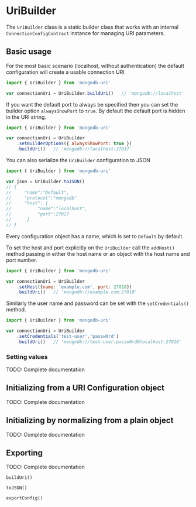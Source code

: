 # UriBuilder

The `UriBuilder` class is a static builder class that works with an internal `ConnectionConfigContract` instance for managing URI parameters.


## Basic usage

For the most basic scenario (localhost, without authentication) the default configuration will create a usable connection URI

```js
import { UriBuilder } from 'mongodb-uri'

var connectionUri = UriBuilder.buildUri()   // 'mongodb://localhost'
```

If you want the default port to always be specified then you can set the builder option `alwaysShowPort` to `true`. By default the default port is hidden in the URI string.

```js
import { UriBuilder } from 'mongodb-uri'

var connectionUri = UriBuilder
    .setBuilderOptions({ alwaysShowPort: true })
    .buildUri()   // 'mongodb://localhost:27017'
```

You can also serialize the `UriBuilder` configuration to JSON

```js
import { UriBuilder } from 'mongodb-uri'

var json = UriBuilder.toJSON()   
// {
//     "name":"Default",
//     "protocol":"mongodb"
//     "host": {
//          "name":"localhost",
//          "port":27017
//      }
// }
```

Every configuration object has a name, which is set to `Default` by default. 

To set the host and port explicitly on the `UriBuilder` call the `addHost()` method passing in either the host name or an object with the host name and port number.

```js
import { UriBuilder } from 'mongodb-uri'

var connectionUri = UriBuilder
    .setHost({name: 'example.com', port: 27018})
    .buildUri()   // 'mongodb://example.com:27018'
```

Similarly the user name and password can be set with the `setCredentials()` method.

```js
import { UriBuilder } from 'mongodb-uri'

var connectionUri = UriBuilder
    .setCredentials('test-user','passw0rd')
    .buildUri()   // 'mongodb://test-user:passw0rd@localhost:27018'
```

### Setting values

TODO: Complete documentation

## Initializing from a URI Configuration object

TODO: Complete documentation

## Initializing by normalizing from a plain object

TODO: Complete documentation

## Exporting

TODO: Complete documentation

`buildUri()`

`toJSON()`

`exportConfig()`

